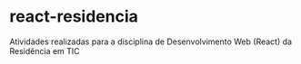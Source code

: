 # react-residencia
Atividades realizadas para a disciplina de Desenvolvimento Web (React) da Residência em TIC
